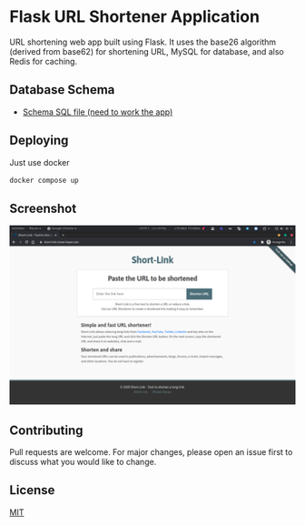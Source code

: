 # Flask URL Shortener Application

URL shortening web app built using Flask. It uses the base26 algorithm (derived from base62) for shortening URL, MySQL for database, and also Redis for caching.

## Database Schema

* [Schema SQL file (need to work the app)](MySql-Database-Schema/MySql-Database-Schema.sql)

## Deploying

Just use docker

```bash
docker compose up
```

## Screenshot
![Homepage](docs/screenshots/home.png)

## Contributing
Pull requests are welcome. For major changes, please open an issue first to discuss what you would like to change.

## License
[MIT](LICENSE)
